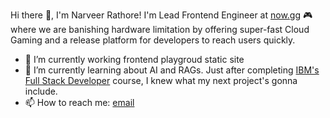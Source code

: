 Hi there 👋, I'm Narveer Rathore! I'm Lead Frontend Engineer at [now.gg](https://now.gg/) 🎮 where we are banishing hardware limitation by offering super-fast Cloud Gaming and a release platform for developers to reach users quickly.


- 🔭 I’m currently working frontend playgroud static site
- 🌱 I’m currently learning about AI and RAGs. Just after completing [IBM's Full Stack Developer](https://www.coursera.org/account/accomplishments/professional-cert/SLK2E9HUFWVB) course, I knew what my next project's gonna include.
- 📫 How to reach me: [email](mailto:rathore.narveer1994@gmail.com)



<!--
**narveer-rathore/narveer-rathore** is a ✨ _special_ ✨ repository because its `README.md` (this file) appears on your GitHub profile.

Here are some ideas to get you started:

- 🔭 I’m currently working on ...
- 🌱 I’m currently learning ...
- 👯 I’m looking to collaborate on ...
- 🤔 I’m looking for help with ...
- 💬 Ask me about ...
- 📫 How to reach me: ...
- 😄 Pronouns: ...
- ⚡ Fun fact: ...
-->
